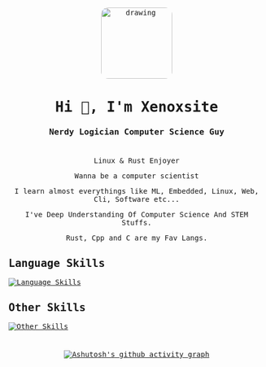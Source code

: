 <div align="center" style="font-family:monospace;">
  
<img src="https://avatars.githubusercontent.com/u/137907119?v=4" alt="drawing" style="border-radius:10%;width:140px"/>
  
<h1 align="center">Hi 👋, I'm Xenoxsite</h1>


<h3 align="center">Nerdy Logician Computer Science Guy</h3>

#

Linux & Rust Enjoyer

Wanna be a computer scientist

I learn almost everythings like ML, Embedded, Linux, Web, Cli, Software etc...

I've Deep Understanding Of Computer Science And STEM Stuffs.

Rust, Cpp and C are my Fav Langs.

<div align="left">

## Language Skills

[![Language Skills](https://skillicons.dev/icons?i=rust,c,cpp,nix,py,lua,bash,js,ts,md,html,css&theme=dark)](https://skillicons.dev)

## Other Skills

[![Other Skills](https://skillicons.dev/icons?i=actix,linux,git,github,vim,neovim,react,next,nodejs,express,mongodb,tauri&theme=dark)](https://skillicons.dev)


</div>

#

[![Ashutosh's github activity graph](https://github-readme-activity-graph.vercel.app/graph?username=xenoxanite&theme=react-dark)](https://github.com/ashutosh00710/github-readme-activity-graph)
